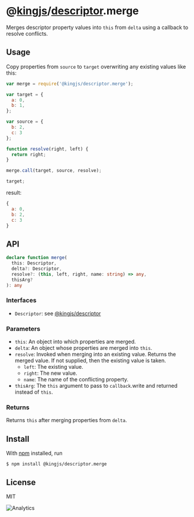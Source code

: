 # @[kingjs](https://www.npmjs.com/package/kingjs)/[descriptor](https://www.npmjs.com/package/@kingjs/descriptor).merge
Merges descriptor property values into `this` from `delta` using a callback to resolve conflicts.
## Usage
Copy properties from `source` to `target` overwriting any existing values like this:
```js
var merge = require('@kingjs/descriptor.merge');

var target = { 
  a: 0,
  b: 1, 
};

var source = { 
  b: 2,
  c: 3
};

function resolve(right, left) { 
  return right; 
}

merge.call(target, source, resolve); 

target;
```
result:
```js
{
  a: 0,
  b: 2,
  c: 3
}
```
## API
```ts
declare function merge(
  this: Descriptor, 
  delta?: Descriptor, 
  resolve?: (this, left, right, name: string) => any,
  thisArg?
): any
```
### Interfaces
- `Descriptor`: see [@kingjs/descriptor][descriptor]
### Parameters
- `this`: An object into which properties are merged.
- `delta`: An object whose properties are merged into `this`.
- `resolve`: Invoked when merging into an existing value. Returns the merged value. If not supplied, then the existing value is taken.
  - `left`: The existing value.
  - `right`: The new value.
  - `name`: The name of the conflicting property.
- `thisArg`: The `this` argument to pass to `callback`.write and returned instead of `this`.
### Returns
Returns `this` after merging properties from `delta`. 
## Install
With [npm](https://npmjs.org/) installed, run
```
$ npm install @kingjs/descriptor.merge
```
## License
MIT

![Analytics](https://analytics.kingjs.net/descriptor/merge)

  [descriptor]: https://www.npmjs.com/package/@kingjs/descriptor
